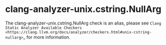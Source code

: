 clang-analyzer-unix.cstring.NullArg
===================================

The clang-analyzer-unix.cstring.NullArg check is an alias, please see
`Clang Static Analyzer Available Checkers <https://clang.llvm.org/docs/analyzer/checkers.html#unix-cstring-nullarg>`\_
for more information.
